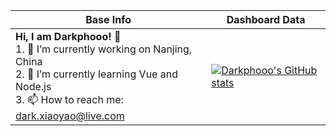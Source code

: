|Base Info|Dashboard Data|
|----------------------------------------------------------------------|----------------------------------------------------------------------|
| __Hi, I am Darkphooo! 👋__<br/>1. 🔭 I’m currently working on Nanjing, China<br/>2. 🌱 I’m currently learning Vue and Node.js<br/>3. 📫 How to reach me: dark.xiaoyao@live.com | [![Darkphooo's GitHub stats](https://github-readme-stats.vercel.app/api?username=Darkphooo&show_icons=true)](https://github.com/Darkphooo/github-readme-stats) |

<!--
**Darkphooo/Darkphooo** is a ✨ _special_ ✨ repository because its `README.md` (this file) appears on your GitHub profile.

Here are some ideas to get you started:

- 🔭 I’m currently working on ...
- 🌱 I’m currently learning ...
- 👯 I’m looking to collaborate on ...
- 🤔 I’m looking for help with ...
- 💬 Ask me about ...
- 📫 How to reach me: ...
- 😄 Pronouns: ...
- ⚡ Fun fact: ...
-->
